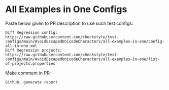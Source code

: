 # All Examples in One Configs
Paste below given to PR description to use such test configs:
```
Diff Regression config: https://raw.githubusercontent.com/checkstyle/test-configs/main/AvoidEscapedUnicodeCharacters/all-examples-in-one/config-all-in-one.xml
Diff Regression projects: https://raw.githubusercontent.com/checkstyle/test-configs/main/AvoidEscapedUnicodeCharacters/all-examples-in-one/list-of-projects.properties
```
Make comment in PR:
```
Github, generate report
```
